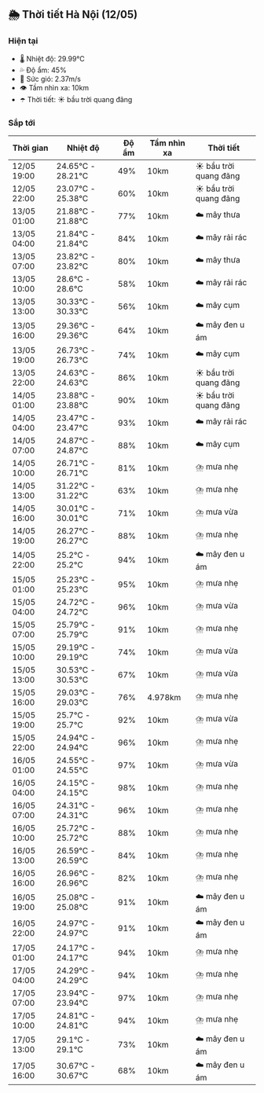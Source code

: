 ## 🌦️ Thời tiết Hà Nội (12/05)

### Hiện tại

- 🌡️ Nhiệt độ: 29.99℃
- 💦 Độ ẩm: 45%
- 💨 Sức gió: 2.37m/s
- 👁️ Tầm nhìn xa: 10km
- ☂️ Thời tiết: ☀️ bầu trời quang đãng

### Sắp tới

| Thời gian | Nhiệt độ | Độ ẩm | Tầm nhìn xa | Thời tiết |
| --- | --- | --- | --- | --- |
| 12/05 19:00 | 24.65℃ - 28.21℃ | 49% | 10km | ☀️ bầu trời quang đãng |
| 12/05 22:00 | 23.07℃ - 25.38℃ | 60% | 10km | ☀️ bầu trời quang đãng |
| 13/05 01:00 | 21.88℃ - 21.88℃ | 77% | 10km | ☁️ mây thưa |
| 13/05 04:00 | 21.84℃ - 21.84℃ | 84% | 10km | ☁️ mây rải rác |
| 13/05 07:00 | 23.82℃ - 23.82℃ | 80% | 10km | ☁️ mây thưa |
| 13/05 10:00 | 28.6℃ - 28.6℃ | 58% | 10km | ☁️ mây rải rác |
| 13/05 13:00 | 30.33℃ - 30.33℃ | 56% | 10km | ☁️ mây cụm |
| 13/05 16:00 | 29.36℃ - 29.36℃ | 64% | 10km | ☁️ mây đen u ám |
| 13/05 19:00 | 26.73℃ - 26.73℃ | 74% | 10km | ☁️ mây cụm |
| 13/05 22:00 | 24.63℃ - 24.63℃ | 86% | 10km | ☀️ bầu trời quang đãng |
| 14/05 01:00 | 23.88℃ - 23.88℃ | 90% | 10km | ☀️ bầu trời quang đãng |
| 14/05 04:00 | 23.47℃ - 23.47℃ | 93% | 10km | ☁️ mây rải rác |
| 14/05 07:00 | 24.87℃ - 24.87℃ | 88% | 10km | ☁️ mây cụm |
| 14/05 10:00 | 26.71℃ - 26.71℃ | 81% | 10km | ⛈️ mưa nhẹ |
| 14/05 13:00 | 31.22℃ - 31.22℃ | 63% | 10km | ⛈️ mưa nhẹ |
| 14/05 16:00 | 30.01℃ - 30.01℃ | 71% | 10km | ⛈️ mưa vừa |
| 14/05 19:00 | 26.27℃ - 26.27℃ | 88% | 10km | ⛈️ mưa nhẹ |
| 14/05 22:00 | 25.2℃ - 25.2℃ | 94% | 10km | ☁️ mây đen u ám |
| 15/05 01:00 | 25.23℃ - 25.23℃ | 95% | 10km | ⛈️ mưa nhẹ |
| 15/05 04:00 | 24.72℃ - 24.72℃ | 96% | 10km | ⛈️ mưa vừa |
| 15/05 07:00 | 25.79℃ - 25.79℃ | 91% | 10km | ⛈️ mưa nhẹ |
| 15/05 10:00 | 29.19℃ - 29.19℃ | 74% | 10km | ⛈️ mưa vừa |
| 15/05 13:00 | 30.53℃ - 30.53℃ | 67% | 10km | ⛈️ mưa vừa |
| 15/05 16:00 | 29.03℃ - 29.03℃ | 76% | 4.978km | ⛈️ mưa nhẹ |
| 15/05 19:00 | 25.7℃ - 25.7℃ | 92% | 10km | ⛈️ mưa vừa |
| 15/05 22:00 | 24.94℃ - 24.94℃ | 96% | 10km | ⛈️ mưa nhẹ |
| 16/05 01:00 | 24.55℃ - 24.55℃ | 97% | 10km | ⛈️ mưa vừa |
| 16/05 04:00 | 24.15℃ - 24.15℃ | 98% | 10km | ⛈️ mưa nhẹ |
| 16/05 07:00 | 24.31℃ - 24.31℃ | 96% | 10km | ⛈️ mưa nhẹ |
| 16/05 10:00 | 25.72℃ - 25.72℃ | 88% | 10km | ⛈️ mưa nhẹ |
| 16/05 13:00 | 26.59℃ - 26.59℃ | 84% | 10km | ⛈️ mưa nhẹ |
| 16/05 16:00 | 26.96℃ - 26.96℃ | 82% | 10km | ⛈️ mưa nhẹ |
| 16/05 19:00 | 25.08℃ - 25.08℃ | 91% | 10km | ☁️ mây đen u ám |
| 16/05 22:00 | 24.97℃ - 24.97℃ | 91% | 10km | ☁️ mây đen u ám |
| 17/05 01:00 | 24.17℃ - 24.17℃ | 94% | 10km | ⛈️ mưa nhẹ |
| 17/05 04:00 | 24.29℃ - 24.29℃ | 94% | 10km | ⛈️ mưa nhẹ |
| 17/05 07:00 | 23.94℃ - 23.94℃ | 97% | 10km | ⛈️ mưa nhẹ |
| 17/05 10:00 | 24.81℃ - 24.81℃ | 94% | 10km | ⛈️ mưa nhẹ |
| 17/05 13:00 | 29.1℃ - 29.1℃ | 73% | 10km | ☁️ mây đen u ám |
| 17/05 16:00 | 30.67℃ - 30.67℃ | 68% | 10km | ☁️ mây đen u ám |
